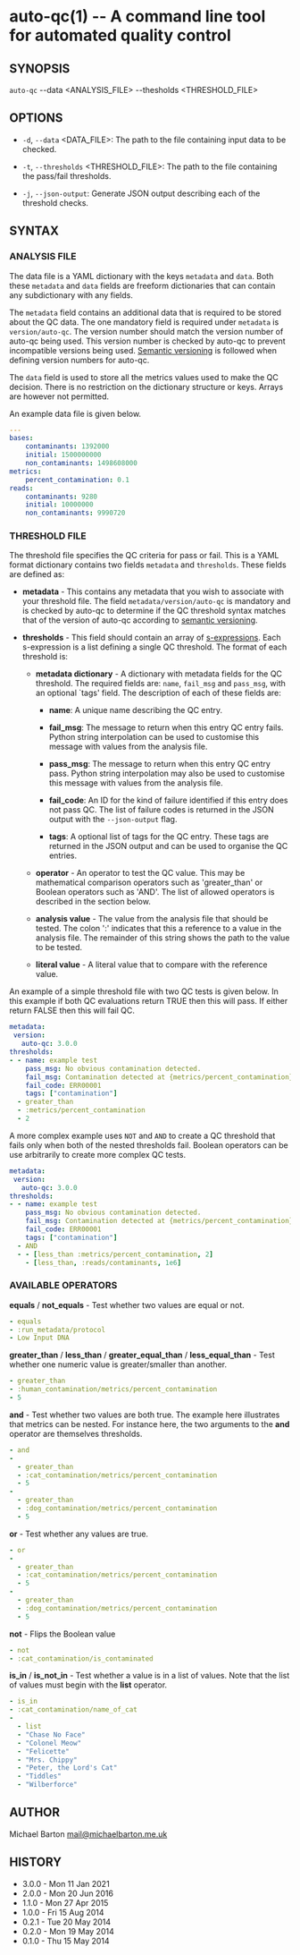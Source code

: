 # auto-qc(1) -- A command line tool for automated quality control

## SYNOPSIS

`auto-qc` --data <ANALYSIS_FILE> --thesholds <THRESHOLD_FILE>

## OPTIONS

* `-d`, `--data` <DATA_FILE>: The path to the file containing input data to be
  checked.

* `-t`, `--thresholds` <THRESHOLD_FILE>: The path to the file containing the
  pass/fail thresholds.

* `-j`, `--json-output`: Generate JSON output describing each of the threshold
  checks.

## SYNTAX

### ANALYSIS FILE

The data file is a YAML dictionary with the keys `metadata` and `data`. Both
these `metadata` and `data` fields are freeform dictionaries that can contain
any subdictionary with any fields.

The `metadata` field contains an additional data that is required to be stored
about the QC data. The one mandatory field is required under `metadata` is
`version/auto-qc`. The version number should match the version number of
auto-qc being used. This version number is checked by auto-qc to prevent
incompatible versions being used. [Semantic versioning][semver] is followed
when defining version numbers for auto-qc.

[semver]: http://semver.org

The `data` field is used to store all the metrics values used to make the QC
decision. There is no restriction on the dictionary structure or keys. Arrays
are however not permitted.

An example data file is given below.

``` YAML
---
bases:
	contaminants: 1392000
	initial: 1500000000
	non_contaminants: 1498608000
metrics:
	percent_contamination: 0.1
reads:
	contaminants: 9280
	initial: 10000000
	non_contaminants: 9990720
```

### THRESHOLD FILE

The threshold file specifies the QC criteria for pass or fail. This is a YAML
format dictionary contains two fields `metadata` and `thresholds`. These fields
are defined as:

* **metadata** - This contains any metadata that you wish to associate with
  your threshold file. The field `metadata/version/auto-qc` is mandatory and
  is checked by auto-qc to determine if the QC threshold syntax matches that
  of the version of auto-qc according to [semantic versioning][semver].

* **thresholds** - This field should contain an array of
  [s-expressions][sexp]. Each s-expression is a list defining a single QC
  threshold. The format of each threshold is:

  * **metadata dictionary** - A dictionary with metadata fields for the QC
    threshold. The required fields are: `name`, `fail_msg` and `pass_msg`,
    with an optional `tags' field. The description of each of these fields
    are:

    * **name**: A unique name describing the QC entry.

    * **fail_msg**: The message to return when this entry QC entry fails.
      Python string interpolation can be used to customise this message with
      values from the analysis file.

    * **pass_msg**: The message to return when this entry QC entry pass.
      Python string interpolation may also be used to customise this message
      with values from the analysis file.

    * **fail_code**: An ID for the kind of failure identified if this entry
      does not pass QC. The list of failure codes is returned in the JSON
      output with the `--json-output` flag.

    * **tags**: A optional list of tags for the QC entry. These tags are
      returned in the JSON output and can be used to organise the QC entries.

  * **operator** - An operator to test the QC value. This may be mathematical
    comparison operators such as 'greater_than' or Boolean operators such as 'AND'. The
    list of allowed operators is described in the section below.

  * **analysis value** - The value from the analysis file that should be
    tested. The colon ':' indicates that this a reference to a value in the
    analysis file. The remainder of this string shows the path to the value
    to be tested.

  * **literal value** - A literal value that to compare with the reference
    value.

[sexp]: https://en.wikipedia.org/wiki/S-expression

An example of a simple threshold file with two QC tests is given below. In this
example if both QC evaluations return TRUE then this will pass. If either
return FALSE then this will fail QC.

``` YAML
metadata:
 version:
   auto-qc: 3.0.0
thresholds:
- - name: example test
    pass_msg: No obvious contamination detected.
    fail_msg: Contamination detected at {metrics/percent_contamination}
    fail_code: ERR00001
    tags: ["contamination"]
  - greater_than
  - :metrics/percent_contamination
  - 2
```

A more complex example uses `NOT` and `AND` to create a QC threshold that
fails only when both of the nested thresholds fail. Boolean operators can be
use arbitrarily to create more complex QC tests.

``` YAML
metadata:
 version:
   auto-qc: 3.0.0
thresholds:
- - name: example test
    pass_msg: No obvious contamination detected.
    fail_msg: Contamination detected at {metrics/percent_contamination}% with {reads/contaminants} reads.
    fail_code: ERR00001
    tags: ["contamination"]
  - AND
  - - [less_than :metrics/percent_contamination, 2]
    - [less_than, :reads/contaminants, 1e6]
```

### AVAILABLE OPERATORS

**equals** / **not_equals** - Test whether two values are equal or not.

``` YAML
- equals
- :run_metadata/protocol
- Low Input DNA
```

**greater_than** / **less_than** / **greater_equal_than** / **less_equal_than** - Test whether one
numeric value is greater/smaller than another.

``` YAML
- greater_than
- :human_contamination/metrics/percent_contamination
- 5
```

**and** - Test whether two values are both true. The example here illustrates
that metrics can be nested. For instance here, the two arguments to the **and**
operator are themselves thresholds.

``` YAML
- and
-
  - greater_than
  - :cat_contamination/metrics/percent_contamination
  - 5
-
  - greater_than
  - :dog_contamination/metrics/percent_contamination
  - 5
```

**or** - Test whether any values are true.

``` YAML
- or
-
  - greater_than
  - :cat_contamination/metrics/percent_contamination
  - 5
-
  - greater_than
  - :dog_contamination/metrics/percent_contamination
  - 5
```

**not** - Flips the Boolean value

``` YAML
- not
- :cat_contamination/is_contaminated
```

**is_in** / **is_not_in** - Test whether a value is in a list of values. Note
that the list of values must begin with the **list** operator.

``` YAML
- is_in
- :cat_contamination/name_of_cat
-
  - list
  - "Chase No Face"
  - "Colonel Meow"
  - "Felicette"
  - "Mrs. Chippy"
  - "Peter, the Lord's Cat"
  - "Tiddles"
  - "Wilberforce"
```

## AUTHOR

Michael Barton <mail@michaelbarton.me.uk>

## HISTORY

* 3.0.0 - Mon 11 Jan 2021
* 2.0.0 - Mon 20 Jun 2016
* 1.1.0 - Mon 27 Apr 2015
* 1.0.0 - Fri 15 Aug 2014
* 0.2.1 - Tue 20 May 2014
* 0.2.0 - Mon 19 May 2014
* 0.1.0 - Thu 15 May 2014
